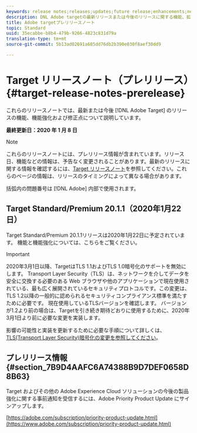 ```yaml
---
keywords: release notes;releases;updates;future release;enhancements;new features;fixes
description: DNL Adobe targetの最新リリースまたは今後のリリースに関する機能、拡張機能および修正に関する情報を提供するリリースノートです。
title: Adobe targetプレリリースノート
topic: Standard
uuid: 35ecabbe-b8b4-479b-9266-4823c831d79a
translation-type: tm+mt
source-git-commit: 5b13ad02691a685dd76db2b390e030f8aef30dd9

---
```



# Target リリースノート（プレリリース）{#target-release-notes-prerelease}

これらのリリースノートでは、最新または今後 [!DNL Adobe Target] のリリースの機能、機能強化および修正点について説明しています。

**最終更新日：2020 年 1 月 8 日**

>[!NOTE]
>
>これらのリリースノートには、プレリリース情報が含まれています。リリース日、機能などの情報は、予告なく変更されることがあります。最新のリリースに関する情報を確認するには、[Target リリースノート](release-notes.md)を参照してください。これらのページの情報は、リリースのタイミングによって異なる場合があります。
>
>括弧内の問題番号は [!DNL Adobe] 内部で使用されます。

## Target Standard/Premium 20.1.1（2020年1月22日）

Target Standard/Premium 20.1.1リリースは2020年1月22日に予定されています。 機能と機能強化については、こちらをご覧ください。

>[!IMPORTANT]
>
>2020年3月1日以降、TargetはTLS 1.1およびTLS 1.0暗号化のサポートを無効にします。 Transport Layer Security（TLS）は、ネットワークを介してデータを安全に交換する必要のある Web ブラウザや他のアプリケーションで現在使用されている、最も広く展開されているセキュリティプロトコルです。この変更は、TLS 1.2以降の一般的に認められるセキュリティコンプライアンス標準を満たすために必要です。 現在使用しているTLSバージョンを確認します。 バージョンが1.2より前の場合は、Targetを引き続き期待どおりに使用するために、2020年3月1日より前に必要な変更を実装します。
>
> 影響の可能性と実装を更新するために必要な手順について詳しくは、 [TLS(Transport Layer Security)暗号化の変更を参照してください](/help/c-implementing-target/c-considerations-before-you-implement-target/tls-transport-layer-security-encryption.md)。

## プレリリース情報 {#section_7B9D4AAFC6A74388B9D7DEF0658D8B63}

Target およびその他の Adobe Experience Cloud ソリューションの今後の製品強化に関する事前通知を受信するには、Adobe Priority Product Update にサインアップします。

[https://adobe.com/subscription/priority-product-update.html](https://www.adobe.com/subscription/priority-product-update.html)
